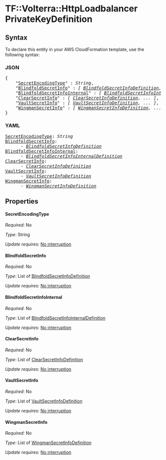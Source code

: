 # TF::Volterra::HttpLoadbalancer PrivateKeyDefinition

## Syntax

To declare this entity in your AWS CloudFormation template, use the following syntax:

### JSON

<pre>
{
    "<a href="#secretencodingtype" title="SecretEncodingType">SecretEncodingType</a>" : <i>String</i>,
    "<a href="#blindfoldsecretinfo" title="BlindfoldSecretInfo">BlindfoldSecretInfo</a>" : <i>[ <a href="blindfoldsecretinfodefinition.md">BlindfoldSecretInfoDefinition</a>, ... ]</i>,
    "<a href="#blindfoldsecretinfointernal" title="BlindfoldSecretInfoInternal">BlindfoldSecretInfoInternal</a>" : <i>[ <a href="blindfoldsecretinfointernaldefinition.md">BlindfoldSecretInfoInternalDefinition</a>, ... ]</i>,
    "<a href="#clearsecretinfo" title="ClearSecretInfo">ClearSecretInfo</a>" : <i>[ <a href="clearsecretinfodefinition.md">ClearSecretInfoDefinition</a>, ... ]</i>,
    "<a href="#vaultsecretinfo" title="VaultSecretInfo">VaultSecretInfo</a>" : <i>[ <a href="vaultsecretinfodefinition.md">VaultSecretInfoDefinition</a>, ... ]</i>,
    "<a href="#wingmansecretinfo" title="WingmanSecretInfo">WingmanSecretInfo</a>" : <i>[ <a href="wingmansecretinfodefinition.md">WingmanSecretInfoDefinition</a>, ... ]</i>
}
</pre>

### YAML

<pre>
<a href="#secretencodingtype" title="SecretEncodingType">SecretEncodingType</a>: <i>String</i>
<a href="#blindfoldsecretinfo" title="BlindfoldSecretInfo">BlindfoldSecretInfo</a>: <i>
      - <a href="blindfoldsecretinfodefinition.md">BlindfoldSecretInfoDefinition</a></i>
<a href="#blindfoldsecretinfointernal" title="BlindfoldSecretInfoInternal">BlindfoldSecretInfoInternal</a>: <i>
      - <a href="blindfoldsecretinfointernaldefinition.md">BlindfoldSecretInfoInternalDefinition</a></i>
<a href="#clearsecretinfo" title="ClearSecretInfo">ClearSecretInfo</a>: <i>
      - <a href="clearsecretinfodefinition.md">ClearSecretInfoDefinition</a></i>
<a href="#vaultsecretinfo" title="VaultSecretInfo">VaultSecretInfo</a>: <i>
      - <a href="vaultsecretinfodefinition.md">VaultSecretInfoDefinition</a></i>
<a href="#wingmansecretinfo" title="WingmanSecretInfo">WingmanSecretInfo</a>: <i>
      - <a href="wingmansecretinfodefinition.md">WingmanSecretInfoDefinition</a></i>
</pre>

## Properties

#### SecretEncodingType

_Required_: No

_Type_: String

_Update requires_: [No interruption](https://docs.aws.amazon.com/AWSCloudFormation/latest/UserGuide/using-cfn-updating-stacks-update-behaviors.html#update-no-interrupt)

#### BlindfoldSecretInfo

_Required_: No

_Type_: List of <a href="blindfoldsecretinfodefinition.md">BlindfoldSecretInfoDefinition</a>

_Update requires_: [No interruption](https://docs.aws.amazon.com/AWSCloudFormation/latest/UserGuide/using-cfn-updating-stacks-update-behaviors.html#update-no-interrupt)

#### BlindfoldSecretInfoInternal

_Required_: No

_Type_: List of <a href="blindfoldsecretinfointernaldefinition.md">BlindfoldSecretInfoInternalDefinition</a>

_Update requires_: [No interruption](https://docs.aws.amazon.com/AWSCloudFormation/latest/UserGuide/using-cfn-updating-stacks-update-behaviors.html#update-no-interrupt)

#### ClearSecretInfo

_Required_: No

_Type_: List of <a href="clearsecretinfodefinition.md">ClearSecretInfoDefinition</a>

_Update requires_: [No interruption](https://docs.aws.amazon.com/AWSCloudFormation/latest/UserGuide/using-cfn-updating-stacks-update-behaviors.html#update-no-interrupt)

#### VaultSecretInfo

_Required_: No

_Type_: List of <a href="vaultsecretinfodefinition.md">VaultSecretInfoDefinition</a>

_Update requires_: [No interruption](https://docs.aws.amazon.com/AWSCloudFormation/latest/UserGuide/using-cfn-updating-stacks-update-behaviors.html#update-no-interrupt)

#### WingmanSecretInfo

_Required_: No

_Type_: List of <a href="wingmansecretinfodefinition.md">WingmanSecretInfoDefinition</a>

_Update requires_: [No interruption](https://docs.aws.amazon.com/AWSCloudFormation/latest/UserGuide/using-cfn-updating-stacks-update-behaviors.html#update-no-interrupt)


